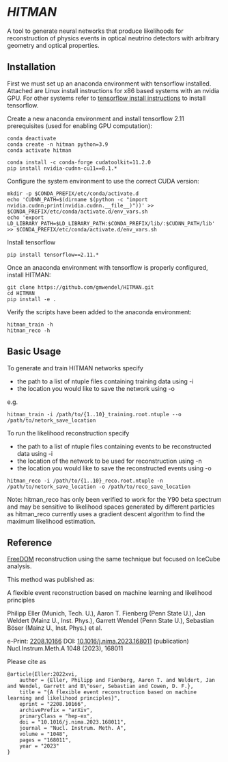 # *HITMAN*

A tool to generate neural networks that produce likelihoods for reconstruction of physics events in optical neutrino
detectors with arbitrary geometry and optical properties.  




## Installation

First we must set up an anaconda environment with tensorflow installed.  Attached are Linux install instructions for x86 based systems with an nvidia GPU. For 
other systems refer to [tensorflow install instructions](https://www.tensorflow.org/install/pip)
to install tensorflow.


Create a new anaconda environment and install tensorflow 2.11 prerequisites (used for enabling GPU computation):
```
conda deactivate
conda create -n hitman python=3.9
conda activate hitman 

conda install -c conda-forge cudatoolkit=11.2.0
pip install nvidia-cudnn-cu11==8.1.*
```

Configure the system environment to use the correct CUDA version:
```
mkdir -p $CONDA_PREFIX/etc/conda/activate.d
echo 'CUDNN_PATH=$(dirname $(python -c "import nvidia.cudnn;print(nvidia.cudnn.__file__)"))' >> $CONDA_PREFIX/etc/conda/activate.d/env_vars.sh
echo 'export LD_LIBRARY_PATH=$LD_LIBRARY_PATH:$CONDA_PREFIX/lib/:$CUDNN_PATH/lib' >> $CONDA_PREFIX/etc/conda/activate.d/env_vars.sh
```

Install tensorflow
```
pip install tensorflow==2.11.*
```

Once an anaconda environment with tensorflow is properly configured, install HITMAN:
```
git clone https://github.com/gmwendel/HITMAN.git
cd HITMAN
pip install -e .
```
Verify the scripts have been added to the anaconda environment:
```
hitman_train -h
hitman_reco -h
```

## Basic Usage
To generate and train HITMAN networks specify 

* the path to a list of ntuple files containing training data using -i
* the location you would like to save the network using -o

e.g.
```
hitman_train -i /path/to/{1..10}_training.root.ntuple --o /path/to/netork_save_location
```

To run the likelihood reconstruction specify

* the path to a list of ntuple files containing events to be reconstructed data using -i
* the location of the network to be used for reconstruction using -n
* the location you would like to save the reconstructed events using -o

```
hitman_reco -i /path/to/{1..10}_reco.root.ntuple -n /path/to/netork_save_location -o /path/to/reco_save_location
```

Note: hitman_reco has only been verified to work for the Y90 beta spectrum and may be sensitive to likelihood spaces 
generated by different particles as hitman_reco currently uses a gradient descent algorithm to find the maximum likelihood estimation.



## Reference

[FreeDOM](https://github.com/philippeller/freeDOM/) reconstruction using the same technique but focused on IceCube analysis.

This method was published as:

A flexible event reconstruction based on machine learning and likelihood principles

Philipp Eller (Munich, Tech. U.), Aaron T. Fienberg (Penn State U.), Jan Weldert (Mainz U., Inst. Phys.), Garrett Wendel (Penn State U.), Sebastian Böser (Mainz U., Inst. Phys.) et al.

e-Print: [2208.10166](https://arxiv.org/abs/2208.10166)
DOI: [10.1016/j.nima.2023.168011](https://doi.org/10.1016/j.nima.2023.168011) (publication) 
Nucl.Instrum.Meth.A 1048 (2023), 168011

Please cite as
```
@article{Eller:2022xvi,
    author = {Eller, Philipp and Fienberg, Aaron T. and Weldert, Jan and Wendel, Garrett and B\"oser, Sebastian and Cowen, D. F.},
    title = "{A flexible event reconstruction based on machine learning and likelihood principles}",
    eprint = "2208.10166",
    archivePrefix = "arXiv",
    primaryClass = "hep-ex",
    doi = "10.1016/j.nima.2023.168011",
    journal = "Nucl. Instrum. Meth. A",
    volume = "1048",
    pages = "168011",
    year = "2023"
}
